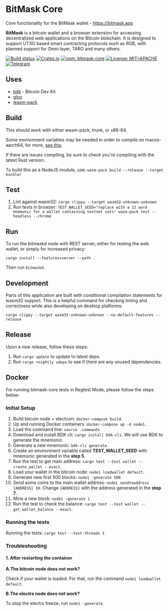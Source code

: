 # BitMask Core
Core functionality for the BitMask wallet - <https://bitmask.app>

**BitMask** is a bitcoin wallet and a browser extension for accessing decentralized web applications on the Bitcoin blokchain. It is designed to support UTXO based smart contracting protocols such as RGB, with planned support for Omni layer, TARO and many others.

[![Build status](https://img.shields.io/github/actions/workflow/status/diba-io/bitmask-core/rust.yaml?branch=development&style=flat-square)](https://github.com/diba-io/bitmask-core/actions/workflows/rust.yaml)
[![Crates.io](https://img.shields.io/crates/v/bitmask-core?style=flat-square)](https://docs.rs/bitmask-core/latest/bitmask-core/)
[![npm: bitmask-core](https://img.shields.io/npm/v/bitmask-core?style=flat-square)](https://www.npmjs.com/package/bitmask-core)
[![License: MIT+APACHE](https://img.shields.io/crates/l/bitmask-core?style=flat-square)](https://mit-license.org)
[![Telegram](https://img.shields.io/badge/telegram-invite-blue?style=flat-square)](https://t.me/+eQk5aQ5--iUxYzVk)

## Uses

- [bdk](https://github.com/bitcoindevkit/bdk) - Bitcoin Dev Kit
- [gloo](https://github.com/rustwasm/gloo)
- [wasm-pack](https://github.com/rustwasm/wasm-pack)

## Build

This should work with either wasm-pack, trunk, or x86-64.

Some environment variables may be needed in order to compile on macos-aarch64, for more, [see this](https://github.com/sapio-lang/sapio/issues/146#issuecomment-960659800).

If there are issues compiling, be sure to check you're compiling with the latest Rust version.

To build this as a NodeJS module, use: `wasm-pack build --release --target bundler`

## Test

1. Lint against wasm32: `cargo clippy --target wasm32-unknown-unknown`
2. Run tests in browser: `TEST_WALLET_SEED="replace with a 12 word mnemonic for a wallet containing testnet sats" wasm-pack test --headless --chrome`

## Run

To run the bitmaskd node with REST server, either for testing the web wallet, or simply for increased privacy:

`cargo install --features=server --path .`

Then run `bitmaskd`.

## Development

Parts of this application are built with conditional compilation statements for wasm32 support. This is a helpful command for checking linting and correctness while also developing on desktop platforms:

`cargo clippy --target wasm32-unknown-unknown --no-default-features --release`

## Release

Upon a new release, follow these steps:

1. Run `cargo update` to update to latest deps.
1. Run `cargo +nightly udeps` to see if there are any unused dependencies.

## Docker
For running bitmask-core tests in Regtest Mode, please follow the steps below:

### Initial Setup
1. Build bitcoin node + electrum: `docker-compose build`.
2. Up and running Docker containers: `docker-compose up -d node1`.
3. Load the command line: `source .commands`
4. Download and install BDK cli: `cargo install bdk-cli`. We will use BDK to generate the mnemonic.
5. Generate a new mnemonic: `bdk-cli generate`.
6. Create an environment variable called **TEST_WALLET_SEED** with mnemonic generated in the **step 5**.
7. Run the test to get main address: `cargo test --test wallet -- create_wallet --exact`.
8. Load your wallet in the bitcoin node: `node1 loadwallet default`.
9. Generate new first 500 blocks: `node1 -generate 500`.
10. Send some coins to the main wallet address: `node1 sendtoaddress {ADDRESS} 10`. Change `{ADDRESS}` with the address generated in the **step 7**.
11. Mine a new block: `node1 -generate 1`
12. Run the test to check the balance: `cargo test --test wallet -- get_wallet_balance --exact`.

### Running the tests
Running the tests: `cargo test --test-threads 1`

### Troubleshooting

#### **1. After restarting the container**

**A.The bitcoin node does not work?**

Check if your wallet is loaded. For that, run the command `node1 loadwallet default`.

**B.The electrs node does not work?**

To stop the electrs freeze, run `node1 -generate`.
